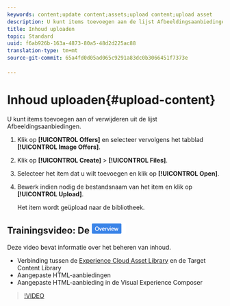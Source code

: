```yaml
---
keywords: content;update content;assets;upload content;upload asset
description: U kunt items toevoegen aan de lijst Afbeeldingsaanbiedingen.
title: Inhoud uploaden
topic: Standard
uuid: f6ab926b-163a-4873-80a5-48d2d225ac88
translation-type: tm+mt
source-git-commit: 65a4fd0d05ad065c9291a83dc0b3066451f7373e

---
```



# Inhoud uploaden{#upload-content}

U kunt items toevoegen aan of verwijderen uit de lijst Afbeeldingsaanbiedingen.

1. Klik op **[!UICONTROL Offers]** en selecteer vervolgens het tabblad **[!UICONTROL Image Offers]**.
1. Klik op **[!UICONTROL Create]** > **[!UICONTROL Files]**.
1. Selecteer het item dat u wilt toevoegen en klik op **[!UICONTROL Open]**.
1. Bewerk indien nodig de bestandsnaam van het item en klik op **[!UICONTROL Upload]**.

   Het item wordt geüpload naar de bibliotheek.

## Trainingsvideo: De ![overzichtsbadge Inhoudsopslagplaats](/help/assets/overview.png)

Deze video bevat informatie over het beheren van inhoud.

* Verbinding tussen de [Experience Cloud Asset Library](https://docs.adobe.com/content/help/en/core-services/interface/assets/creative-cloud.html) en de Target Content Library
* Aangepaste HTML-aanbiedingen
* Aangepaste HTML-aanbieding in de Visual Experience Composer

>[!VIDEO](https://video.tv.adobe.com/v/17387)